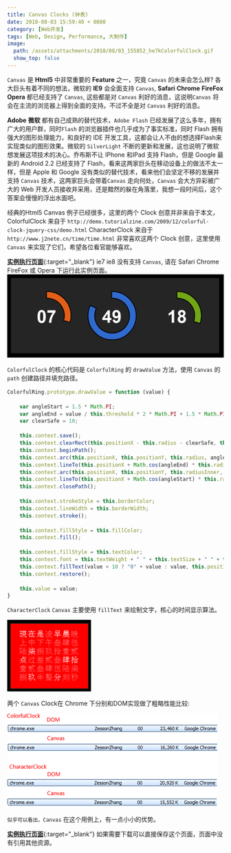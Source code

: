 ```yaml
---
title: Canvas Clocks (钟表)
date: 2010-08-03 15:59:40 + 0080
category: [Web开发]
tags: [Web, Design, Performance, 大制作]
image: 
  path: /assets/attachments/2010/08/03_155852_he7kColorfulClock.gif
  show_top: false
---
```


`Canvas` 是 **Html5** 中非常重要的 **Feature** 之一，究竟 `Canvas` 的未来会怎么样? 各大巨头有着不同的想法，微软的 **IE9** 会全面支持 `Canvas`, **Safari** **Chrome** **FireFox** **Opera** 都已经支持了 `Canvas`, 这些都是对 `Canvas` 利好的消息，这说明`Canvas` 将会在主流的浏览器上得到全面的支持。不过不全是对 `Canvas` 利好的消息。

**Adobe** **微软** 都有自己成熟的替代技术，`Adobe Flash` 已经发展了这么多年，拥有广大的用户群，同时`Flash` 的浏览器插件也几乎成为了事实标准，同时 Flash 拥有强大的图形处理能力，和良好的 IDE 开发工具，这都会让人不由的想选择Flash来实现类似的图形效果。微软的 `SilverLight` 不断的更新和发展，这也说明了微软想发展这项技术的决心。乔布斯不让 IPhone 和IPad 支持 Flash，但是 Google 最新的 Android 2.2 已经支持了 Flash，看来这两家巨头在移动设备上的做法不太一样，但是 Apple 和 Google 没有类似的替代技术，看来他们会坚定不移的发展并支持 `Canvas` 技术，这两家巨头会带着`Canvas` 走向何处，`Canvas` 会大方异彩被广大的 Web 开发人员接收并采用，还是黯然的躲在角落里，我想一段时间后，这个答案会慢慢的浮出水面吧。  

经典的Html5 Canvas 例子已经很多，这里的两个 Clock 创意并非来自于本文，ColorfulClock 来自于 `http://demo.tutorialzine.com/2009/12/colorful-clock-jquery-css/demo.html`  CharacterClock 来自于 `http://www.j2nete.cn/time/time.html` 非常喜欢这两个 Clock 创意，这里使用 `Canvas` 来实现了它们，希望各位看官能够喜欢。  

[**实例执行页面**](/assets/playground/canvas-clocks/canvas-clocks.html){:target="_blank"} ie7 ie8 没有支持 `Canvas`, 请在 Safari Chrome FireFox 或 Opera 下运行此实例页面。  
![](/assets/attachments/2010/08/03_155852_he7kColorfulClock.gif)  

`ColorfulClock` 的核心代码是 `ColorfulRing` 的 `drawValue` 方法，使用 `Canvas` 的 `path` 创建路径并填充路径。  

```js
ColorfulRing.prototype.drawValue = function (value) { 

    var angleStart = 1.5 * Math.PI; 
    var angleEnd = value / this.threshold * 2 * Math.PI + 1.5 * Math.PI; 
    var clearSafe = 10; 

    this.context.save(); 
    this.context.clearRect(this.positionX - this.radius - clearSafe, this.positionY - this.radius - clearSafe, (this.radius + clearSafe) *2, (this.radius + clearSafe) * 2);  
    this.context.beginPath(); 
    this.context.arc(this.positionX, this.positionY, this.radius, angleStart, angleEnd, false); 
    this.context.lineTo(this.positionX + Math.cos(angleEnd) * this.radiusInner, this.positionY + Math.sin(angleEnd) * this.radiusInner);  
    this.context.arc(this.positionX, this.positionY, this.radiusInner, angleEnd, angleStart, true); 
    this.context.lineTo(this.positionX + Math.cos(angleStart) * this.radius, this.positionY + Math.sin(angleStart) * this.radius);  
    this.context.closePath(); 

    this.context.strokeStyle = this.borderColor; 
    this.context.lineWidth = this.borderWidth; 
    this.context.stroke(); 

    this.context.fillStyle = this.fillColor; 
    this.context.fill(); 

    this.context.fillStyle = this.textColor; 
    this.context.font = this.textWeight + " " + this.textSize + " " + this.textFamily; 
    this.context.fillText(value < 10 ? "0" + value : value, this.positionX - parseInt(this.textSize) / 2 - parseInt(this.textSize) / 14, this.positionY + parseInt(this.textSize) / 3 + parseInt(this.textSize) / 14);  
    this.context.restore(); 

    this.value = value; 
}  
```

`CharacterClock` `Canvas` 主要使用 `fillText` 来绘制文字，核心的时间显示算法。  

![CharacterClock](/assets/attachments/2010/08/03_155830_liaoCharacterClock.gif)  

两个 `Canvas` Clock在 Chrome 下分别和DOM实现做了粗略性能比较:  

![canvas performance](/assets/attachments/2010/08/03_155910_74v0performance.gif)  

`似乎可以看出，Canvas` 在这个用例上，有一点小小的优势。  

[**实例执行页面**](/assets/playground/canvas-clocks/canvas-clocks.html){:target="_blank"} 如果需要下载可以直接保存这个页面，页面中没有引用其他资源。  

